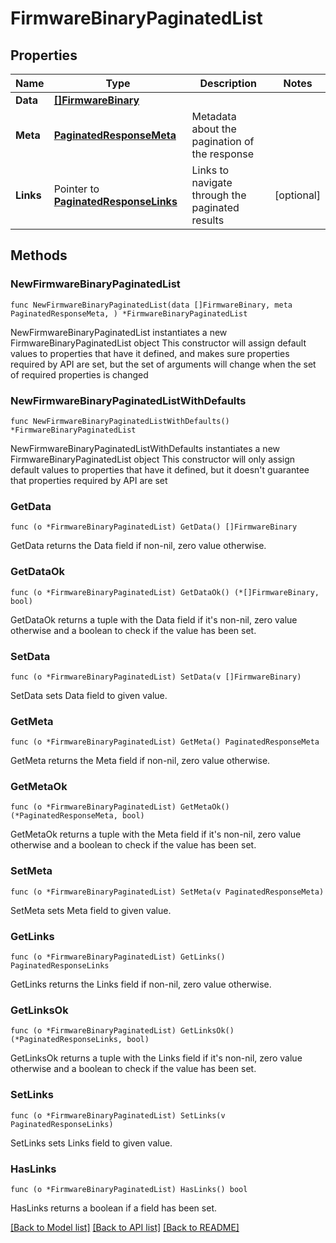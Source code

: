 # FirmwareBinaryPaginatedList

## Properties

Name | Type | Description | Notes
------------ | ------------- | ------------- | -------------
**Data** | [**[]FirmwareBinary**](FirmwareBinary.md) |  | 
**Meta** | [**PaginatedResponseMeta**](PaginatedResponseMeta.md) | Metadata about the pagination of the response | 
**Links** | Pointer to [**PaginatedResponseLinks**](PaginatedResponseLinks.md) | Links to navigate through the paginated results | [optional] 

## Methods

### NewFirmwareBinaryPaginatedList

`func NewFirmwareBinaryPaginatedList(data []FirmwareBinary, meta PaginatedResponseMeta, ) *FirmwareBinaryPaginatedList`

NewFirmwareBinaryPaginatedList instantiates a new FirmwareBinaryPaginatedList object
This constructor will assign default values to properties that have it defined,
and makes sure properties required by API are set, but the set of arguments
will change when the set of required properties is changed

### NewFirmwareBinaryPaginatedListWithDefaults

`func NewFirmwareBinaryPaginatedListWithDefaults() *FirmwareBinaryPaginatedList`

NewFirmwareBinaryPaginatedListWithDefaults instantiates a new FirmwareBinaryPaginatedList object
This constructor will only assign default values to properties that have it defined,
but it doesn't guarantee that properties required by API are set

### GetData

`func (o *FirmwareBinaryPaginatedList) GetData() []FirmwareBinary`

GetData returns the Data field if non-nil, zero value otherwise.

### GetDataOk

`func (o *FirmwareBinaryPaginatedList) GetDataOk() (*[]FirmwareBinary, bool)`

GetDataOk returns a tuple with the Data field if it's non-nil, zero value otherwise
and a boolean to check if the value has been set.

### SetData

`func (o *FirmwareBinaryPaginatedList) SetData(v []FirmwareBinary)`

SetData sets Data field to given value.


### GetMeta

`func (o *FirmwareBinaryPaginatedList) GetMeta() PaginatedResponseMeta`

GetMeta returns the Meta field if non-nil, zero value otherwise.

### GetMetaOk

`func (o *FirmwareBinaryPaginatedList) GetMetaOk() (*PaginatedResponseMeta, bool)`

GetMetaOk returns a tuple with the Meta field if it's non-nil, zero value otherwise
and a boolean to check if the value has been set.

### SetMeta

`func (o *FirmwareBinaryPaginatedList) SetMeta(v PaginatedResponseMeta)`

SetMeta sets Meta field to given value.


### GetLinks

`func (o *FirmwareBinaryPaginatedList) GetLinks() PaginatedResponseLinks`

GetLinks returns the Links field if non-nil, zero value otherwise.

### GetLinksOk

`func (o *FirmwareBinaryPaginatedList) GetLinksOk() (*PaginatedResponseLinks, bool)`

GetLinksOk returns a tuple with the Links field if it's non-nil, zero value otherwise
and a boolean to check if the value has been set.

### SetLinks

`func (o *FirmwareBinaryPaginatedList) SetLinks(v PaginatedResponseLinks)`

SetLinks sets Links field to given value.

### HasLinks

`func (o *FirmwareBinaryPaginatedList) HasLinks() bool`

HasLinks returns a boolean if a field has been set.


[[Back to Model list]](../README.md#documentation-for-models) [[Back to API list]](../README.md#documentation-for-api-endpoints) [[Back to README]](../README.md)


